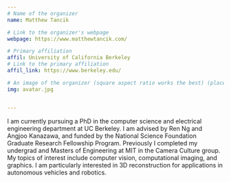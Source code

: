 ```yaml
---
# Name of the organizer
name: Matthew Tancik

# Link to the organizer's webpage
webpage: https://www.matthewtancik.com/

# Primary affiliation
affil: University of California Berkeley
# Link to the primary affiliation
affil_link: https://www.berkeley.edu/

# An image of the organizer (square aspect ratio works the best) (place in the `assets/img/organizers` directory)
img: avatar.jpg


---
```


I am currently pursuing a PhD in the computer science and electrical engineering department at UC Berkeley. I am advised by Ren Ng and Angjoo Kanazawa, and funded by the National Science Foundation Graduate Research Fellowship Program. Previously I completed my undergrad and Masters of Engineering at MIT in the Camera Culture group. My topics of interest include computer vision, computational imaging, and graphics. I am particularly interested in 3D reconstruction for applications in autonomous vehicles and robotics.
